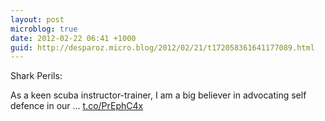 ```yaml
---
layout: post
microblog: true
date: 2012-02-22 06:41 +1000
guid: http://desparoz.micro.blog/2012/02/21/t172058361641177089.html
---
```

Shark Perils: 

As a keen scuba instructor-trainer, I am a big believer in advocating self defence in our ... [t.co/PrEphC4x](http://t.co/PrEphC4x)
